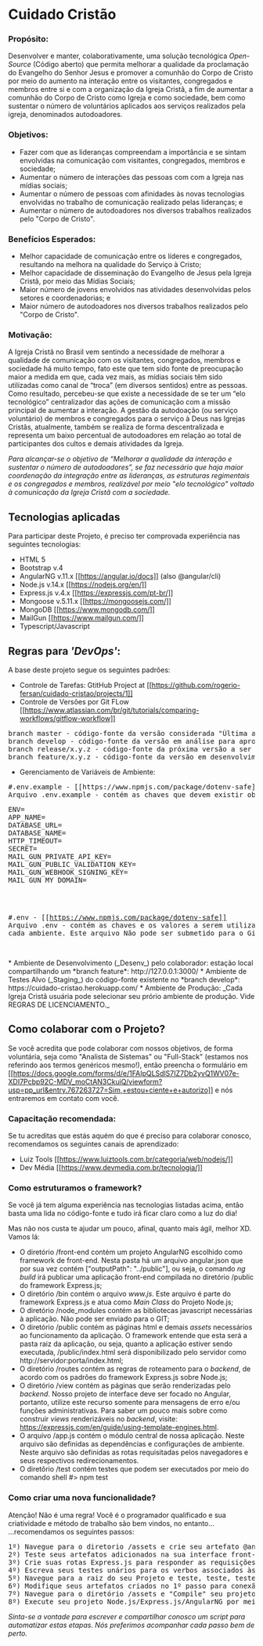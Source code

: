 # Cuidado Cristão

### Propósito:

Desenvolver e manter, colaborativamente, uma solução tecnológica _Open-Source_ (Código aberto) que permita melhorar a qualidade da proclamação do Evangelho do Senhor Jesus e promover a comunhão do Corpo de Cristo por meio do aumento na interação entre os visitantes, congregados e membros entre si e com a organização da Igreja Cristã, a fim de aumentar a comunhão do Corpo de Cristo como Igreja e como sociedade, bem como sustentar o número de voluntários aplicados aos serviços realizados pela igreja, denominados autodoadores.

### Objetivos:

- Fazer com que as lideranças compreendam a importância e se sintam envolvidas na comunicação com visitantes, congregados, membros e sociedade;
- Aumentar o número de interações das pessoas com com a Igreja nas mídias sociais;
- Aumentar o número de pessoas com afinidades às novas tecnologias envolvidas no trabalho de comunicação realizado pelas lideranças; e
- Aumentar o número de autodoadores nos diversos trabalhos realizados pelo "Corpo de Cristo".

### Benefícios Esperados:

- Melhor capacidade de comunicação entre os líderes e congregados, resultando na melhora na qualidade do Serviço à Cristo;
- Melhor capacidade de disseminação do Evangelho de Jesus pela Igreja Cristã, por meio das Mídias Sociais;
- Maior número de jovens envolvidos nas atividades desenvolvidas pelos setores e coordenadorias; e
- Maior número de autodoadores nos diversos trabalhos realizados pelo "Corpo de Cristo".

### Motivação:

A Igreja Cristã no Brasil vem sentindo a necessidade de melhorar a qualidade de comunicação com os visitantes, congregados, membros e sociedade há muito tempo, fato este que tem sido fonte de preocupação maior a medida em que, cada vez mais, as mídias sociais têm sido utilizadas como canal de “troca” (em diversos sentidos) entre as pessoas. Como resultado, percebeu-se que existe a necessidade de se ter um “elo tecnológico” centralizador das ações de comunicação com a missão principal de aumentar a interação. A gestão da autodoação (ou serviço voluntário) de membros e congregados para o serviço à Deus nas Igrejas Cristãs, atualmente, também se realiza de forma descentralizada e representa um baixo percentual de autodoadores em relação ao total de participantes dos cultos e demais atividades da Igreja.

_Para alcançar-se o objetivo de “Melhorar a qualidade da interação e sustentar o número de autodoadores”, se faz necessário que haja maior coordenação da integração entre as lideranças, as estruturas regimentais e os congregados e membros, realizável por meio "elo tecnológico" voltado à comunicação da Igreja Cristã com a sociedade._

## Tecnologias aplicadas

Para participar deste Projeto, é preciso ter comprovada experiência nas seguintes tecnologias:

- HTML 5
- Bootstrap v.4
- AngularNG v.11.x [[https://angular.io/docs]] (also @angular/cli)
- Node.js v.14.x [[https://nodejs.org/en/]]
- Express.js v.4.x [[https://expressjs.com/pt-br/]]
- Mongoose v.5.11.x [[https://mongoosejs.com/]]
- MongoDB [[https://www.mongodb.com/]]
- MailGun [[https://www.mailgun.com/]]
- Typescript/Javascript

## Regras para _'DevOps'_:

A base deste projeto segue os seguintes padrões:

- Controle de Tarefas: GtitHub Project at [[https://github.com/rogerio-fersan/cuidado-cristao/projects/1]]
- Controle de Versões por Git FLow [[https://www.atlassian.com/br/git/tutorials/comparing-workflows/gitflow-workflow]]
<pre>
branch master - código-fonte da versão considerada "Última aprovada" (Last Release)
branch develop - código-fonte da versão em análise para aprovação (Next Release)
branch release/x.y.z - código-fonte da próxima versão a ser submetida para aprovação (Active Release)
branch feature/x.y.z - código-fonte da versão em desenvolvimento colaborativo (Next Feature to be released further)
</pre>
- Gerenciamento de Variáveis de Ambiente:
<pre>
#.env.example - [[https://www.npmjs.com/package/dotenv-safe]]
Arquivo .env.example - contém as chaves que devem existir obrigatóriamente para que a aplicação possa 'rodar'. Este arquivo faz parte do código-fonte
<pre>
ENV=
APP_NAME=
DATABASE_URL=
DATABASE_NAME=
HTTP_TIMEOUT=
SECRET=
MAIL_GUN_PRIVATE_API_KEY=
MAIL_GUN_PUBLIC_VALIDATION_KEY=
MAIL_GUN_WEBHOOK_SIGNING_KEY=
MAIL_GUN_MY_DOMAIN=
</pre>

#.env - [[https://www.npmjs.com/package/dotenv-safe]]
Arquivo .env - contém as chaves e os valores a serem utilizados para cada ambiente. Este arquivo Não pode ser submetido para o Git!

</pre>
* Ambiente de Desenvolvimento (_Desenv_) pelo colaborador: estação local compartilhando um *branch feature*: http://127.0.0.1:3000/
* Ambiente de Testes Alvo (_Staging_) do código-fonte existente no *branch develop*: https://cuidado-cristao.herokuapp.com/
* Ambiente de Produção: _Cada Igreja Cristã usuária pode selecionar seu prório ambiente de produção. Vide REGRAS DE LICENCIAMENTO._

## Como colaborar com o Projeto?

Se você acredita que pode colaborar com nossos objetivos, de forma voluntária, seja como "Analista de Sistemas" ou "Full-Stack" (estamos nos referindo aos termos genéricos mesmo!), então preencha o formulário em [[https://docs.google.com/forms/d/e/1FAIpQLSdlS7IZ7Db2yvQ1WV07e-XDI7Pcbp92C-MDV_moCtAN3CkuiQ/viewform?usp=pp_url&entry.767263727=Sim,+estou+ciente+e+autorizo]] e nós entraremos em contato com você.

### Capacitação recomendada:

Se tu acreditas que estás aquém do que é preciso para colaborar conosco, recomendamos os seguintes canais de aprendizado:

- Luiz Tools [[https://www.luiztools.com.br/categoria/web/nodejs/]]
- Dev Média [[https://www.devmedia.com.br/tecnologia/]]

### Como estruturamos o framework?

Se você já tem alguma experiência nas tecnologias listadas acima, então basta uma lida no código-fonte e tudo irá ficar claro como a luz do dia!

Mas não nos custa te ajudar um pouco, afinal, quanto mais ágil, melhor XD. Vamos lá:

- O diretório /front-end contém um projeto AngularNG escolhido como framework de front-end. Nesta pasta há um arquivo angular.json que por sua vez contém ["outputPath": "../public"], ou seja, o comando _ng build_ irá publicar uma aplicação front-end compilada no diretório /public do framework Express.js;
- O diretório /bin contém o arquivo _www.js_. Este arquivo é parte do framework Express.js e atua como _Main Class_ do Projeto Node.js;
- O diretório /node_modules contém as bibliotecas javascript necessárias à aplicação. Não pode ser enviado para o GIT;
- O diretório /public contém as páginas html e demais _assets_ necessários ao funcionamento da aplicação. O framework entende que esta será a pasta raiz da aplicação, ou seja, quanto a aplicação estiver sendo executada, /public/index.html será disponibilizado pelo servidor como http://servidor:porta/index.html;
- O diretório /routes contém as regras de roteamento para o _backend_, de acordo com os padrões do framework Express.js sobre Node.js;
- O diretório /view contém as páginas que serão renderizadas pelo _backend_. Nosso projeto de interface deve ser focado no Angular, portanto, utilize este recurso somente para mensagens de erro e/ou funções administrativas. Para saber um pouco mais sobre como construir _views_ renderizáveis no _backend_, visite: https://expressjs.com/en/guide/using-template-engines.html.
- O arquivo /app.js contém o módulo central de nossa aplicação. Neste arquivo são definidas as dependências e configurações de ambiente. Neste arquivo são definidas as rotas requisitadas pelos navegadores e seus respectivos redirecionamentos.
- O diretõrio /test contém testes que podem ser executados por meio do comando shell #> npm test

### Como criar uma nova funcionalidade?

Atenção! Não é uma regra! Você é o programador qualificado e sua criatividade e método de trabalho são bem vindos, no entanto...
...recomendamos os seguintes passos:

<pre>
1º) Navegue para o diretorio /assets e crie seu artefato @angular com o comando @angular/cli: $> ng generate componente|directive|pipe|service|class|guard|interface|enum|module. Caso seu artefato contemple requisições tais como REST|SOAP|Redis, retorne dados FAKE nesta etapa; 
2º) Teste seus artefatos adicionados na sua interface front-end utilizando o comando @angular/cli $> ng serve' a partir de /assets. Observe que o diretório /public ainda não contém os artefatos criados;
3º) Crie suas rotas Express.js para responder as requisições GET|POST|DELETE|PUT definidas no 1º passo;
4º) Escreva seus testes unários para os verbos associados às rotas criadas no 3º passo;
5º) Navegue para a raiz do seu Projeto e teste, teste, teste, por meio do comando #> npm test;
6º) Modifique seus artefatos criados no 1º passo para conexão 'quase real' com os provedores de dados criados no 3º passo;
7º) Navegue para o diretório /assets e "Compile" seu projeto de front-end por meio do comando @angular/cli: $> ng build. Observe que agora seu diretório /public foi atualizado com a inclusão/modificação de seus artefatos criados no 1º passo;
8º) Execute seu projeto Node.js/Express.js/AngularNG por meio do comando #> npm start.
</pre>

_Sinta-se a vontade para escrever e compartilhar conosco um *script* para automatizar estas etapas. Nós preferimos acompanhar cada passo bem de perto._
